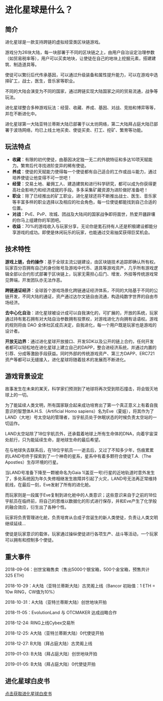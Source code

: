 # 进化星球是什么？

## 简介

进化星球是一款支持跨链的虚拟经营类区块链游戏。

游戏分为26块大陆，每一块部署于不同的区块链之上，由用户自治设定治理参数（如贸易税率等），用户可以买卖地块，让使徒在自己的地块上挖掘元素，搭建建筑、制造道具等。

使徒可以繁衍后代传承基因，可以通过升级装备和属性提升能力，可以在游戏中选择矿工，战士，医生，音乐家等职业。

不同的大陆会演变为不同的国家，通过跨链实现大陆国家之间的贸易流通，战争等玩法。

进化星球整合多种游戏玩法：经营、收藏、养成、基因、对战、竞拍和博弈等等，并在不断进化中。

进化星球第一大陆亚特兰蒂斯大陆已部署于以太坊网络，第二大陆拜占庭大陆已部署于波场网络，均已上线土地买卖、使徒买卖、打工、挖矿、繁育等功能。

## **玩法特点**

* **收藏**：有限的初代使徒，由基因决定独一无二的外貌特征和多达10项天赋能力。繁育后代寻找进阶变异的稀有使徒。
* **养成**：使徒的天赋能力使得每一个使徒都有自己适合的工作或战斗能力，通过培养使徒让他变得不可一世吧！
* **经营**：交易土地、雇佣工人、建造建筑和进行科学研究，都可以成为你获得更高社会影响力和经济成就的手段。多多采集矿藏资源为进阶做好准备吧！
* **职业**：除了已经推出的矿工职业，进化星球还将不断推出战士、医生、音乐家等丰富多样的职业选择以及相应的社会角色，每一位使徒都能找到自己合适的位置。
* **对战**：PvE、PvP、攻城、团战及大陆间的国家战争即将面世，热爱开疆辟壤的你马上组建你的军团吧。
* **收益**：70%的游戏收入与玩家分享，无论你是氪石持有人还是积极建设都能分享游戏的成功。即使是休闲玩乐的玩家，也能通过交易抽奖获得巨奖机会。

## **技术特性**

**游戏上链，合约操作**：基于全球主流公链建设，由区块链技术追踪即确认所有权。玩家百分百拥有自己的身份账号及游戏中代币、道具等游戏资产，几乎所有游戏逻辑全部以合约形式部署于区块链上，玩家无需担心后门、增发、外挂等传统游戏常见弊端，开发团队亦无法作恶。

**跨链通证经济**：全球首个游戏场景化跨链通证经济体系，不同的大陆基于不同的公链开发，不同大陆的通证，资产通过达尔文链自由流通，构造纯数字世界的自由市场经济。

**去中心化自治**：进化星球被设计成可以⾃我演化的，可扩展的，开放的系统，玩家通过持有氪石拥有对大陆自治参数拥有投票权，对游戏进化方向拥有话语权。游戏的规则将由 DAO 全体社区成员决定，⾃我进化，每⼀个⽤户既是玩家也是游戏的设计者。

**开放无边界**：通过进化星球开放接口、开发SDK以及公开的链上合约，任何开发者都可以轻松地在进化星球上建立自己的DAPP，整合进经济系统，并通过内置的引荐、分成等激励手段获益。同时外部的传统游戏资产、第三方DAPP、ERC721资产等都可以无缝接入，进化星球将随着技术的发展而不断进化。

## **游戏背景设定**

故事发生在未来的某天，科学家们预测到了地球将再次受到陨石撞击，将会毁灭地球上的一切。

为了能延续人类文明，所有国家联合起来成功培育出了第一个真正意义上有着自我意识的智慧体A.H.S.（Artificial Homo sapiens）名为Eve（夏娃），将其作为了LAND（大地）号太空站的管理者，当宇航员处于休眠状态的时候负责太空站的一切运作。

LAND太空站除了18位宇航员外，还承载着地球上所有生命体的DNA，向着宇宙深处航行，只为能延续生命，是地球生命的最后希望。

在与地球失去联系后，在18位宇航员一一逝去后，又过了不知多少年，伤痕累累的LAND号终于探索到了一个神奇的星系，星系中有着多颗符合使徒T.A.（The Apostles）生存环境的行星。

当LAND号准备下降至一颗被命名为Gaia 1\(盖亚一号\)行星的近地轨道时意外发生了，多处系统因为年久失修相继发生故障并引起了火灾，LAND号无法再正常维持航线，在最后一刻，Eve发射了所有的进化舱。

而玩家则是一段属于Eve复制到进化舱中的人类意识；这些意识来自于之前的18位宇航员在临终前，将自己的思维以数据化的形式进行保存，并和Eve产生了化学般的融合效应，衍生出了各种个性。

玩家将负责管理进化舱，负责培育从合成子宫诞生的新人类使徒，负责让人类文明继续延续…

使徒是玩家意识的载体，玩家通过操纵使徒进行各项生产、战斗等活动，一个玩家可以拥有和控制多个使徒。

## **重大事件**

2018-09-06：创世宝箱售卖（售出5000个银宝箱，500个金宝箱，预售共计 325 ETH）

2018-10-29：A大陆（亚特兰蒂斯大陆）古灵阁上线（Bancor 初始值：1 ETH = 10w RING，CW值为10%）

2018-10-31：A大陆（亚特兰蒂斯大陆）创世地块开拍

2018-11-05：EvolutionLand 与 OTCMAKER 达成战略合作

2018-12-24: RING上线Cybex交易所

2018-12-25: A大陆（亚特兰蒂斯大陆）0代使徒开拍

2018-12-27: B大陆（拜占庭大陆）古灵阁上线

2019-01-03: B大陆（拜占庭大陆）创世地块开拍

2019-01-05: B大陆（拜占庭大陆）0代使徒开拍

## **进化星球白皮书**

[点击获取进化星球白皮书](https://imgland.l2me.com/files/evolutionland/whitepaper_cn.pdf?t=20181008)

